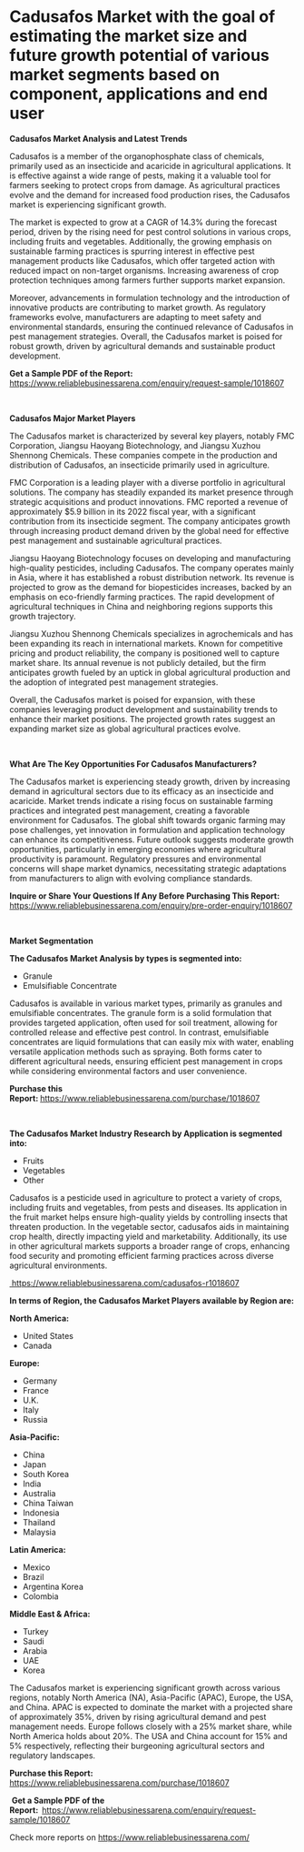 <p><h1>Cadusafos Market with the goal of estimating the market size and future growth potential of various market segments based on component, applications and end user</h1></p><p><strong>Cadusafos Market Analysis and Latest Trends</strong></p>
<p><p>Cadusafos is a member of the organophosphate class of chemicals, primarily used as an insecticide and acaricide in agricultural applications. It is effective against a wide range of pests, making it a valuable tool for farmers seeking to protect crops from damage. As agricultural practices evolve and the demand for increased food production rises, the Cadusafos market is experiencing significant growth.</p><p>The market is expected to grow at a CAGR of 14.3% during the forecast period, driven by the rising need for pest control solutions in various crops, including fruits and vegetables. Additionally, the growing emphasis on sustainable farming practices is spurring interest in effective pest management products like Cadusafos, which offer targeted action with reduced impact on non-target organisms. Increasing awareness of crop protection techniques among farmers further supports market expansion.</p><p>Moreover, advancements in formulation technology and the introduction of innovative products are contributing to market growth. As regulatory frameworks evolve, manufacturers are adapting to meet safety and environmental standards, ensuring the continued relevance of Cadusafos in pest management strategies. Overall, the Cadusafos market is poised for robust growth, driven by agricultural demands and sustainable product development.</p></p>
<p><strong>Get a Sample PDF of the Report:&nbsp;</strong> <a href="https://www.reliablebusinessarena.com/enquiry/request-sample/1018607?utm_campaign=2097&utm_medium=2&utm_source=Github&utm_content=ia&utm_term=30012025&utm_id=cadusafos">https://www.reliablebusinessarena.com/enquiry/request-sample/1018607</a></p>
<p>&nbsp;</p>
<p><strong>Cadusafos Major Market Players</strong></p>
<p><p>The Cadusafos market is characterized by several key players, notably FMC Corporation, Jiangsu Haoyang Biotechnology, and Jiangsu Xuzhou Shennong Chemicals. These companies compete in the production and distribution of Cadusafos, an insecticide primarily used in agriculture.</p><p>FMC Corporation is a leading player with a diverse portfolio in agricultural solutions. The company has steadily expanded its market presence through strategic acquisitions and product innovations. FMC reported a revenue of approximately $5.9 billion in its 2022 fiscal year, with a significant contribution from its insecticide segment. The company anticipates growth through increasing product demand driven by the global need for effective pest management and sustainable agricultural practices.</p><p>Jiangsu Haoyang Biotechnology focuses on developing and manufacturing high-quality pesticides, including Cadusafos. The company operates mainly in Asia, where it has established a robust distribution network. Its revenue is projected to grow as the demand for biopesticides increases, backed by an emphasis on eco-friendly farming practices. The rapid development of agricultural techniques in China and neighboring regions supports this growth trajectory.</p><p>Jiangsu Xuzhou Shennong Chemicals specializes in agrochemicals and has been expanding its reach in international markets. Known for competitive pricing and product reliability, the company is positioned well to capture market share. Its annual revenue is not publicly detailed, but the firm anticipates growth fueled by an uptick in global agricultural production and the adoption of integrated pest management strategies.</p><p>Overall, the Cadusafos market is poised for expansion, with these companies leveraging product development and sustainability trends to enhance their market positions. The projected growth rates suggest an expanding market size as global agricultural practices evolve.</p></p>
<p>&nbsp;</p>
<p><strong>What Are The Key Opportunities For Cadusafos Manufacturers?</strong></p>
<p><p>The Cadusafos market is experiencing steady growth, driven by increasing demand in agricultural sectors due to its efficacy as an insecticide and acaricide. Market trends indicate a rising focus on sustainable farming practices and integrated pest management, creating a favorable environment for Cadusafos. The global shift towards organic farming may pose challenges, yet innovation in formulation and application technology can enhance its competitiveness. Future outlook suggests moderate growth opportunities, particularly in emerging economies where agricultural productivity is paramount. Regulatory pressures and environmental concerns will shape market dynamics, necessitating strategic adaptations from manufacturers to align with evolving compliance standards.</p></p>
<p><strong>Inquire or Share Your Questions If Any Before Purchasing This Report:</strong> <a href="https://www.reliablebusinessarena.com/enquiry/pre-order-enquiry/1018607?utm_campaign=2097&utm_medium=2&utm_source=Github&utm_content=ia&utm_term=30012025&utm_id=cadusafos">https://www.reliablebusinessarena.com/enquiry/pre-order-enquiry/1018607</a></p>
<p>&nbsp;</p>
<p><strong>Market Segmentation</strong></p>
<p><strong>The Cadusafos Market Analysis by types is segmented into:</strong></p>
<p><ul><li>Granule</li><li>Emulsifiable Concentrate</li></ul></p>
<p><p>Cadusafos is available in various market types, primarily as granules and emulsifiable concentrates. The granule form is a solid formulation that provides targeted application, often used for soil treatment, allowing for controlled release and effective pest control. In contrast, emulsifiable concentrates are liquid formulations that can easily mix with water, enabling versatile application methods such as spraying. Both forms cater to different agricultural needs, ensuring efficient pest management in crops while considering environmental factors and user convenience.</p></p>
<p><strong>Purchase this Report:&nbsp;</strong><a href="https://www.reliablebusinessarena.com/purchase/1018607?utm_campaign=2097&utm_medium=2&utm_source=Github&utm_content=ia&utm_term=30012025&utm_id=cadusafos">https://www.reliablebusinessarena.com/purchase/1018607</a></p>
<p>&nbsp;</p>
<p><strong>The Cadusafos Market Industry Research by Application is segmented into:</strong></p>
<p><ul><li>Fruits</li><li>Vegetables</li><li>Other</li></ul></p>
<p><p>Cadusafos is a pesticide used in agriculture to protect a variety of crops, including fruits and vegetables, from pests and diseases. Its application in the fruit market helps ensure high-quality yields by controlling insects that threaten production. In the vegetable sector, cadusafos aids in maintaining crop health, directly impacting yield and marketability. Additionally, its use in other agricultural markets supports a broader range of crops, enhancing food security and promoting efficient farming practices across diverse agricultural environments.</p></p>
<p><a href="https://www.reliablebusinessarena.com/cadusafos-r1018607?utm_campaign=2097&utm_medium=2&utm_source=Github&utm_content=ia&utm_term=30012025&utm_id=cadusafos">&nbsp;https://www.reliablebusinessarena.com/cadusafos-r1018607</a></p>
<p><strong>In terms of Region, the Cadusafos Market Players available by Region are:</strong></p>
<p>
    <p> <strong> North America: </strong>
        <ul>
            <li>United States</li>
            <li>Canada</li>
        </ul>
        </p> 
    <p> <strong> Europe: </strong>
        <ul>
            <li>Germany</li>
            <li>France</li>
            <li>U.K.</li>
            <li>Italy</li>
            <li>Russia</li>
        </ul>
        </p> 
    <p> <strong> Asia-Pacific: </strong>
        <ul>
            <li>China</li>
            <li>Japan</li>
            <li>South Korea</li>
            <li>India</li>
            <li>Australia</li>
            <li>China Taiwan</li>
            <li>Indonesia</li>
            <li>Thailand</li>
            <li>Malaysia</li>
        </ul>
        </p> 
    <p> <strong> Latin America: </strong>
        <ul>
            <li>Mexico</li>
            <li>Brazil</li>
            <li>Argentina Korea</li>
            <li>Colombia</li>
        </ul>
        </p> 
    <p> <strong> Middle East & Africa: </strong>
        <ul>
            <li>Turkey</li>
            <li>Saudi</li>
            <li>Arabia</li>
            <li>UAE</li>
            <li>Korea</li>
        </ul>
    </p>
    </p>
<p><p>The Cadusafos market is experiencing significant growth across various regions, notably North America (NA), Asia-Pacific (APAC), Europe, the USA, and China. APAC is expected to dominate the market with a projected share of approximately 35%, driven by rising agricultural demand and pest management needs. Europe follows closely with a 25% market share, while North America holds about 20%. The USA and China account for 15% and 5% respectively, reflecting their burgeoning agricultural sectors and regulatory landscapes.</p></p>
<p><strong>Purchase this Report: </strong><a href="https://www.reliablebusinessarena.com/purchase/1018607?utm_campaign=2097&utm_medium=2&utm_source=Github&utm_content=ia&utm_term=30012025&utm_id=cadusafos">https://www.reliablebusinessarena.com/purchase/1018607</a></p>
<p>&nbsp;<strong>Get a Sample PDF of the Report:&nbsp;&nbsp;</strong><a href="https://www.reliablebusinessarena.com/enquiry/request-sample/1018607?utm_campaign=2097&utm_medium=2&utm_source=Github&utm_content=ia&utm_term=30012025&utm_id=cadusafos">https://www.reliablebusinessarena.com/enquiry/request-sample/1018607</a></p>
<p><strong></strong></p>
<p>Check more reports on <a href="https://www.reliablebusinessarena.com/?utm_campaign=2097&utm_medium=2&utm_source=Github&utm_content=ia&utm_term=30012025&utm_id=cadusafos">https://www.reliablebusinessarena.com/</a></p>